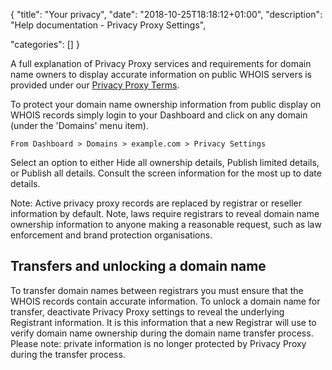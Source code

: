 
{
"title": "Your privacy",
"date": "2018-10-25T18:18:12+01:00",
"description": "Help documentation - Privacy Proxy Settings",

"categories": []
}

A full explanation of Privacy Proxy services and requirements for domain name owners to display accurate information on public WHOIS servers is provided under our [Privacy Proxy Terms](/terms/privacy-proxy-terms). 

To protect your domain name ownership information from public display on WHOIS records simply login to your Dashboard and click on any domain (under the 'Domains' menu item).

    From Dashboard > Domains > example.com > Privacy Settings

Select an option to either Hide all ownership details, Publish limited details, or Publish all details.  Consult the screen information for the most up to date details.

Note: Active privacy proxy records are replaced by registrar or reseller information by default. Note,  laws require registrars to reveal domain name ownership information to anyone making a reasonable request, such as law enforcement and brand protection organisations.

## Transfers and unlocking a domain name
To transfer domain names between registrars you must ensure that the WHOIS records contain accurate information.  To unlock a domain name for transfer, deactivate Privacy Proxy settings to reveal the underlying Registrant information.  It is this information that a new Registrar will use to verify domain name ownership during the domain name transfer process.  Please note: private information is no longer protected by Privacy Proxy during the transfer process.
